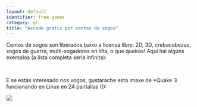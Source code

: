 ```yaml
---
layout: default
identifier: free_games
category: gl
title: "Accede gratis por centos de xogos"
---
```


Centos de xogos son liberados baixo a licenza libre: 2D, 3D, crebacabezas, xogos de guerra, multi-xogadores en liña, o que queiras! Aquí hai algúns exemplos (a lista completa sería infinita):

<div id="items">



<br class="clearboth" />


E se estás interesado nos xogos, gustarache esta imaxe de *Quake 3 funcionando en Linux en 24 pantallas (!):

<a href="/img/quake_24_screens.jpg"><img src="/img/quake_24_screens_thumbnail.jpg" /></a>




